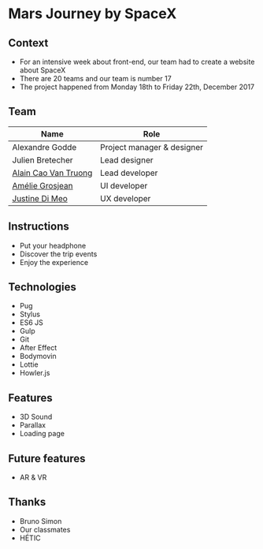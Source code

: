 # Mars Journey by SpaceX

## Context

- For an intensive week about front-end, our team had to create a website about SpaceX
- There are 20 teams and our team is number 17
- The project happened from Monday 18th to Friday 22th, December 2017

## Team

| Name                                                   |  Role                      |
| ------------------------------------------------------ | -------------------------- |
| Alexandre Godde                                        | Project manager & designer |
| Julien Bretecher                                       | Lead designer              |
| [Alain Cao Van Truong](https://github.com/KamenSentai) | Lead developer             |
| [Amélie Grosjean](https://github.com/ameliegj)         | UI developer               |
| [Justine Di Meo](https://github.com/justinedimeo)      | UX developer               |

## Instructions

- Put your headphone
- Discover the trip events
- Enjoy the experience

## Technologies

- Pug
- Stylus
- ES6 JS
- Gulp
- Git
- After Effect
- Bodymovin
- Lottie
- Howler.js

## Features
- 3D Sound
- Parallax
- Loading page

## Future features
- AR & VR

## Thanks
- Bruno Simon
- Our classmates
- HÉTIC